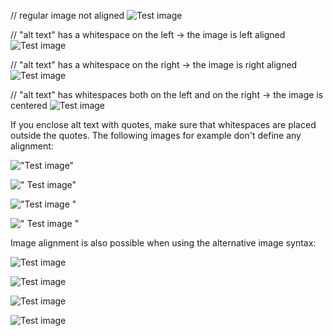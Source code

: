 // regular image not aligned
![Test image](figure1.png)

// "alt text" has a whitespace on the left -> the image is left aligned
![ Test image](figure1.png)

// "alt text" has a whitespace on the right -> the image is right aligned
![Test image ](figure1.png)

// "alt text" has whitespaces both on the left and on the right -> the image is centered
![ Test image ](figure1.png)

If you enclose alt text with quotes, make sure that whitespaces are placed
outside the quotes. The following images for example don't define any alignment:

!["Test image"](figure1.png)

![" Test image"](figure1.png)

!["Test image "](figure1.png)

![" Test image "](figure1.png)

Image alignment is also possible when using the alternative image syntax:

![Test image][1]

![ Test image][1]

![Test image ][1]

![ Test image ][1]

[1]: figure1.png